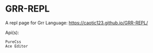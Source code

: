 # GRR-REPL

A repl page for Grr Language:
https://caotic123.github.io/GRR-REPL/

Api(s):
```
PureCss
Ace Editor
```
